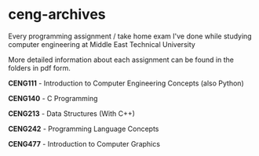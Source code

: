 # ceng-archives
Every programming assignment / take home exam I've done while studying computer engineering at Middle East Technical University

More detailed information about each assignment can be found in the folders in pdf form.

**CENG111** - Introduction to Computer Engineering Concepts (also Python)

**CENG140** - C Programming

**CENG213** - Data Structures (With C++)

**CENG242** - Programming Language Concepts

**CENG477** - Introduction to Computer Graphics
